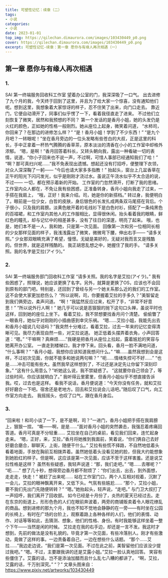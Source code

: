 ```yaml
---
title: 可塑性记忆：续章（二）
tags:
- 小说
categories:
- 小说
date: 2023-01-01
top_img: https://qilechan.dimaurora.com/images/103430449_p0.png
cover: https://qilechan.dimaurora.com/images/103430449_p0.png
excerpt: 可塑性记忆-续章：第一章 愿你与有缘人再次相遇（一）
---
```

## 第一章 愿你与有缘人再次相遇
### 1.
SAI 第一终端服务回收科工作室 
望着办公室的门，我深深吸了一口气。
出去进修了九个月的我，今天终于回到了这里，并且为了给大家一个惊喜，没有通知他们呢。想到这里，我想象着大家惊讶的样子，忍不住笑了出来，向门口走去。
靠近门，它便自动滑开了，同事们似乎愣了一下，看着我径直走了进来。
不过他们立刻恢复了微笑，居然和我预想的不同？
第一个发话的是香月小姐，她的头发仍是火红的颜色，正如她的性格一般刚烈。她从座位上起身，微笑着问道，
“水柿司，你回来了？在那边的进修怎么样？” 
“是！香月小姐！学到了不少东西！” 
“是九个月吧？一转眼呢！”坐在香月旁边的一位头发略有些苍白的大叔，正是这里的科长，手中正拿着一杯热气腾腾的香草茶，原本淡淡的清香在小小的工作室中却格外浓郁。 
“嗯，是啊！”香月回答着科长，又转头朝向我，露出一种看破一切的表情，说道，“你小子回来也不说一声，不过啊，可惜人事部已经通知我们了哈！”
“啊？那可真扫兴呢……”我不免表现出遗憾。想起还没有打招呼，便整理下衣领，对众人深深鞠了一躬——
“今后也请大家多多指教！”
抬起头，窗台上几盆香草在正午的阳光下闪闪发光，似乎是刚刚才浇过水。虽说正午浇水似乎不太合适的说，不过——
一切，都在预示着新的开始。
工作室的门忽然滑开，打断了我的思绪。工作室内众人都在，不免让我有些困惑，正准备转身，香月小姐向我走了过来，一手搭在我肩上，
“哦，正好！我来介绍。司，她是你的新搭档。”
转过身，我便明白了。眼前是一位少女，白哲的皮肤，身后银色的长发扎成两条双马尾搭在背后。个子很小，只及我的肩膀。淡黄色敞开着的毛线衫下是白色衬衫，搭配了一条纯黑色的百褶裙，和工作室内其他人的工作服相比，显得很休闲。抬头看着我的眼睛，鲜红色的瞳孔，却与记忆中的相差甚多，没有了往日的深邃，明亮了起来。 哦，也是，她们本不是一人，我和她，只是第一次见面。
回像第一次和另一位相同长相的少女那样见面的样子，我浅浅露出了微笑，微微弯下腰，伸出右手——
“请多关照。”
少女那双眼睛充满了希望，憧憬。无疑是美好的，无疑对我而言又是残酷的。但世界，就是这样残酷的。
我正胡思乱想之中，她握住了我的手。
“请多关照。我的名字是艾拉(アイラ)。” 
### 2.
SAI 第一终端服务部门回收科工作室 
“请多关照。我的名字是艾拉(アイラ)。” 
我有些困惑了，照理说，她应该更换了名字。另外，就算是更换了OS，应该也不会回到原有的部门吧。特别是，还回到了曾经与另一个她关系那么近的我们的工作室。这不会使大家更加悲伤么？
“所以说啊，司，你要握着艾拉的手多久？”美智留走到我们俩旁边，柔声问道。
“啊！“我猛然反应过来，松开了手，“非常不好意思！”
“所以说外行人啊！” 她几乎可以说是恶狠狠的抛下这句口头禅，虽说平时也这样，回到她的座位上坐下。
看着艾拉，我不禁想要找香月问个清楚。
偷偷瞥了一眼香月，她似乎对刚刚的小插曲感到幸灾乐祸。
“嗯……艾拉小姐，我能先出去和香月小姐说几句话吗？”我突然十分难过，看着艾拉，过去一年来的记忆变得清晰可见。我尽力表现自然一些，对艾拉说道。
她正低着头摆弄着衣角，小声回答道：“嗯。”
“干嘛啊？真麻烦……”我硬是把香月从座位上拉起，露着尴尬的笑容与她离开办公室。
一直走到楼梯口，我才停下来。回头看，香月一脸不满地问道，
“什么事啊？”
“香月小姐，我想你应该知道我想问什么。”
“嘛……虽然我想到会是这样，不过初次见面，你就不能多和她说两句嘛？”
“呃……情绪失控可不好……”
“也是……冲击可能有些大。虽然我早这样想到了，不过还是决定先让你留下深刻印象。”
“这有什么用意么？”听她这么说，我不禁疑惑了。 
“这就要你自己领会了，等过些时间，你应该就明白了。”
我听得云里雾里，但香月小姐似乎不想直接告诉我。哎，过去也是这样。
看我不说话，香月便说道：“今天你没有任务，就和艾拉好好磨合一下吧。宿舍还是老地方。回去和艾拉说会儿话吧。”随后叹了口气，向工作室方向走去。
我摇摇头，也叹了口气，跟在香月身后。
### 3.
“回来啦！和司小谈了一下，是不是啊，司？”一进门，香月小姐把手搭在我肩膀上，狠狠一捏。
“嘶——啊，是是……”面对香月小姐的突然袭击，我强忍着疼痛回答道。香月可真是不分轻重……
艾拉坐在自己的桌前，看见我们回来，连忙起身走来。 
“嗯，正好，来，艾拉，”香月将她推到我面前，笑着说，“你们俩自己去好好磨合磨合，聊聊天，上街，随便干什么。”
艾拉有些慌不择路，不自然地低着头看着地面，手放在胸前互相拨弄着。虽然她低着头没看见她的脸，但我大约能想象到她脸红的样子。但是啊，这应该是第一次见面，应该不至于这样害羞。还是说艾拉性格是这样？
虽然有些疑惑，我轻声说道：“那，我们走吧。”
“嗯……去哪呢？”
“呃……”
想了几十秒，想得旁边香月都不耐烦了：“你们出去，出去，到外面想，走走走，快走！”
被赶了出来呢……
站在工作室门口，两个人互相对视着，沉默了一会儿，艾拉的眼神飘离开来，又低下头。气氛有些尴尬……
“那个，艾拉小姐，要不我们先出门先随便转转？”
“嗯。”她抬起头，轻声说，“走吧。”
与门卫大叔打了一声招呼，我们离开了回收部。
如今已经是十月份了，炎热的夏天已经过去。走在东京的街道上，形形色色的人们在眼前奔波着，两旁的商铺贩卖着令人眼花缭乱的商品。想到进修的那九个月，我也不知不觉地会静静的在一旁——有时坐在公园的长椅上，有时在广场的台阶上，观察着路上各种各样的人们，他们的表情、动作、对话等等如此，去猜测、想象，他们的性格、身份。有时我能够这样坐着一整个下午——当然是闲的时候。
艾拉走在我的右手边，却还是一言不发。我这时才想到，先前的做法是没有礼貌的。毕竟才第一次见面，有些冷落别人。刚才有些激动，竟做了这样的事。一边责备着自己，一边在想些什么话题。
“那个……艾拉……”我边走边说，“我们是第一次见面。不过在此之前，美智留他们应该没少提过我吧。”
“嗯。不过，主要跟我讲的还是艾露小姐。”艾拉一脸认真地回答。 
笑容有些僵住了。艾露的话，岂不是添油加醋而且什么乱七八糟的都讲了。
“啊，艾拉，艾露的话，千万别深究。”
“？”
文章头图来自：https://www.pixiv.net/artworks/103430449
